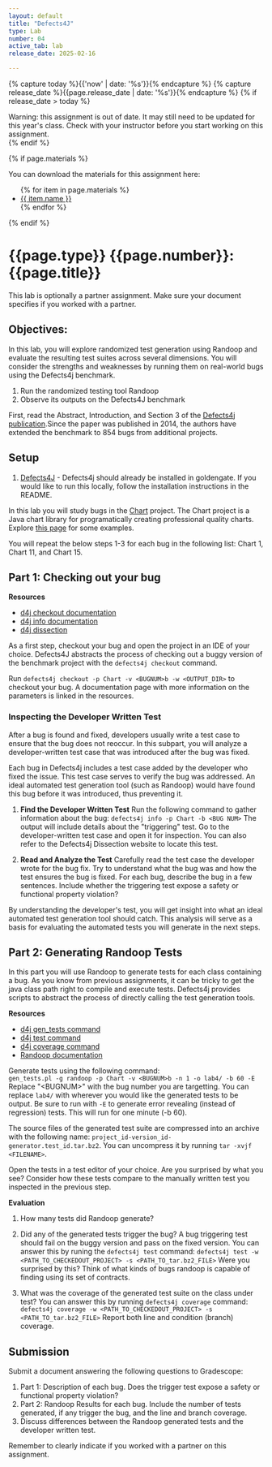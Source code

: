 ```yaml
---
layout: default
title: "Defects4J"
type: Lab
number: 04
active_tab: lab
release_date: 2025-02-16

---
```


<!-- Check whether the assignment is ready to release -->
{% capture today %}{{'now' | date: '%s'}}{% endcapture %}
{% capture release_date %}{{page.release_date | date: '%s'}}{% endcapture %}
{% if release_date > today %} 
<div class="alert alert-danger">
Warning: this assignment is out of date.  It may still need to be updated for this year's class.  Check with your instructor before you start working on this assignment.
</div>
{% endif %}
<!-- End of check whether the assignment is up to date -->


<!-- Check whether the assignment is up to date -->
<!--{% capture this_year %}{{'now' | date: '%Y'}}{% endcapture %}
{% capture due_year %}{{page.due_date | date: '%Y'}}{% endcapture %}
{% if this_year != due_year %} 
<div class="alert alert-danger">
Warning: this assignment is out of date.  It may still need to be updated for this year's class.  Check with your instructor before you start working on this assignment.
</div>
{% endif %}-->
<!-- End of check whether the assignment is up to date -->



{% if page.materials %}
<div class="alert alert-info">
You can download the materials for this assignment here:
<ul>
{% for item in page.materials %}
<li><a href="{{item.url}}">{{ item.name }}</a></li>
{% endfor %}
</ul>

</div>
{% endif %}



{{page.type}} {{page.number}}: {{page.title}}
=============================================================

This lab is optionally a partner assignment. Make sure your document specifies if you worked with a partner.

## Objectives:

In this lab, you will explore randomized test generation using Randoop and evaluate the resulting test suites across several dimensions. You will consider the strengths and weaknesses by running them on real-world bugs using the Defects4j benchmark.

1. Run the randomized testing tool Randoop 
2. Observe its outputs on the Defects4J benchmark

First, read the Abstract, Introduction, and Section 3 of the [Defects4j publication](https://homes.cs.washington.edu/~mernst/pubs/bug-database-issta2014.pdf).Since the paper was published in 2014, the authors have extended the benchmark to 854 bugs from additional projects.

## Setup
1. [Defects4J](https://github.com/rjust/defects4j) - Defects4j should already be installed in goldengate. If you would like to run this locally, follow the installation instructions in the README. 

In this lab you will study bugs in the [Chart](https://www.jfree.org/jfreechart/) project. The Chart project is a Java chart library for programatically creating professional quality charts. Explore [this page](https://www.jfree.org/jfreechart/samples.html) for some examples.

You will repeat the below steps 1-3 for each bug in the following list:
Chart 1, Chart 11, and Chart 15.

## Part 1: Checking out your bug

**Resources**
- [d4j checkout documentation](http://defects4j.org/html_doc/d4j/d4j-checkout.html)
- [d4j info documentation](http://defects4j.org/html_doc/d4j/d4j-info.html)
- [d4j dissection](https://program-repair.org/defects4j-dissection/#!/)

As a first step, checkout your bug and open the project in an IDE of your choice. Defects4J abstracts the process of checking out a buggy version of the benchmark project with the `defects4j checkout` command. 

Run `defects4j checkout -p Chart -v <BUGNUM>b -w <OUTPUT_DIR>` to checkout your bug. A documentation page with more information on the parameters is linked in the resources.

### Inspecting the Developer Written Test

After a bug is found and fixed, developers usually write a test case to ensure that the bug does not reoccur. In this subpart, you will analyze a developer-written test case that was introduced after the bug was fixed. 

Each bug in Defects4j includes a test case added by the developer who fixed the issue. This test case serves to verify the bug was addressed. An ideal automated test generation tool (such as Randoop) would have found this bug before it was introduced, thus preventing it.

1. **Find the Developer Written Test**
Run the following command to gather information about the bug:
`defects4j info -p Chart -b <BUG NUM>`
The output will include details about the "triggering" test. Go to the developer-written test case and open it for inspection. You can also refer to the Defects4j Dissection website to locate this test. 


2. **Read and Analyze the Test**
    Carefully read the test case the developer wrote for the bug fix. Try to understand what the bug was and how the test ensures the bug is fixed. For each bug, describe the bug in a few sentences. Include whether the triggering test expose a safety or functional property violation?

By understanding the developer's test, you will get insight into what an ideal automated test generation tool should catch. This analysis will serve as a basis for evaluating the automated tests you will generate in the next steps.

## Part 2: Generating Randoop Tests
In this part you will use Randoop to generate tests for each class containing a bug. As you know from previous assignments, it can be tricky to get the java class path right to compile and execute tests. Defects4j provides scripts to abstract the process of directly calling the test generation tools. 

**Resources**
- [d4j gen_tests command](http://defects4j.org/html_doc/gen_tests.html)
- [d4j test command](http://defects4j.org/html_doc/d4j/d4j-test.html)
- [d4j coverage command](http://defects4j.org/html_doc/d4j/d4j-coverage.html)
- [Randoop documentation](https://randoop.github.io/randoop/)

Generate tests using the following command:  
`gen_tests.pl -g randoop -p Chart -v <BUGNUM>b -n 1 -o lab4/ -b 60 -E`
Replace "\<BUGNUM\>" with the bug number you are targetting. 
You can replace `lab4/` with wherever you would like the generated tests to be output. Be sure to run with `-E` to generate error revealing (instead of regression) tests. This will run for one minute (-b 60).

The source files of the generated test suite are compressed into an archive with the following name: `project_id-version_id-generator.test_id.tar.bz2`.  You can uncompress it by running `tar -xvjf <FILENAME>`.

Open the tests in a test editor of your choice. Are you surprised by what you see? Consider how these tests compare to the manually written test you inspected in the previous step. 

**Evaluation**
1. How many tests did Randoop generate? 
2. Did any of the generated tests trigger the bug? A bug triggering test should fail on the buggy version and pass on the fixed version. 
    You can answer this by runing the `defects4j test` command:
    `defects4j test -w <PATH_TO_CHECKEDOUT_PROJECT> -s <PATH_TO_tar.bz2_FILE>`
    Were you surprised by this? Think of what kinds of bugs randoop is capable of finding using its set of contracts.

3. What was the coverage of the generated test suite on the class under test? You can answer this by running `defects4j coverage` command:
`defects4j coverage -w <PATH_TO_CHECKEDOUT_PROJECT> -s <PATH_TO_tar.bz2_FILE>` Report both line and condition (branch) coverage.

## Submission
Submit a document answering the following questions to Gradescope:
1. Part 1: Description of each bug. Does the trigger test expose a safety or functional property violation?
2. Part 2: Randoop Results for each bug. Include the number of tests generated, if any trigger the bug, and the line and branch coverage.
3. Discuss differences between the Randoop generated tests and the developer written test. 

Remember to clearly indicate if you worked with a partner on this assignment. 
